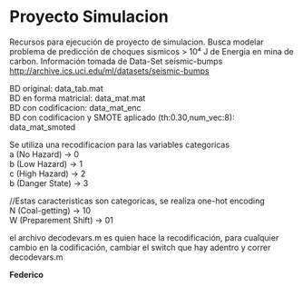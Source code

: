 # Proyecto Simulacion
Recursos para ejecución de proyecto de simulacion.
Busca modelar problema de predicción de choques sismicos > 10⁴ J de Energia en mina de carbon.
Información tomada de Data-Set seismic-bumps http://archive.ics.uci.edu/ml/datasets/seismic-bumps<br>

BD original: data_tab.mat<br>
BD en forma matricial: data_mat.mat<br>
BD con codificacion: data_mat_enc<br>
BD con codificacion y SMOTE aplicado (th:0.30,num_vec:8): data_mat_smoted<br>

Se utiliza una recodificacion para las variables categoricas<br>
a (No Hazard) -> 0<br>
b (Low Hazard) -> 1<br>
c (High Hazard) -> 2<br>
b (Danger State) -> 3<br>

//Estas caracteristicas son categoricas, se realiza one-hot encoding<br>
N (Coal-getting) -> 10<br>
W (Preparement Shift) -> 01<br>

el archivo decodevars.m es quien hace la recodificación, para cualquier cambio en la codificación,
cambiar el switch que hay adentro y correr decodevars.m

<b>Federico</b>

